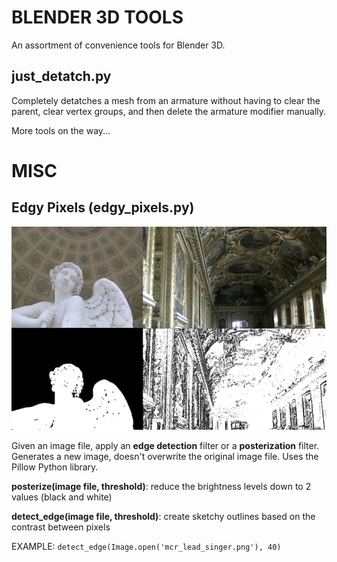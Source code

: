 # BLENDER 3D TOOLS

An assortment of convenience tools for Blender 3D.

## just_detatch.py

Completely detatches a mesh from an armature without having to clear the parent, clear vertex groups, and then delete the armature modifier manually.

More tools on the way...



# MISC

## Edgy Pixels (edgy_pixels.py)
![](edgypixels.png)

Given an image file, apply an **edge detection** filter or a **posterization** filter. 
Generates a new image, doesn't overwrite the original image file.
Uses the Pillow Python library.

**posterize(image file, threshold)**: reduce the brightness levels down to 2 values (black and white)

**detect_edge(image file, threshold)**: create sketchy outlines based on the contrast between pixels

EXAMPLE: `detect_edge(Image.open('mcr_lead_singer.png'), 40)`


